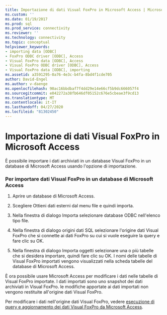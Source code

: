```yaml
---
title: Importazione di dati Visual FoxPro in Microsoft Access | Microsoft Docs
ms.custom: ''
ms.date: 01/19/2017
ms.prod: sql
ms.prod_service: connectivity
ms.reviewer: ''
ms.technology: connectivity
ms.topic: conceptual
helpviewer_keywords:
- importing data [ODBC]
- FoxPro ODBC driver [ODBC], Access
- Visual FoxPro data [ODBC], Access
- Visual FoxPro ODBC driver [ODBC], Access
- Visual FoxPro data [ODBC], importing
ms.assetid: a3591295-0a76-4e3c-b4fa-8bd4f1cde705
author: David-Engel
ms.author: v-daenge
ms.openlocfilehash: 90ac16bbdbaf7f4dd29e14e66cf5b9dc666057f4
ms.sourcegitcommit: e042272a38fb646df05152c676e5cbeae3f9cd13
ms.translationtype: MT
ms.contentlocale: it-IT
ms.lasthandoff: 04/27/2020
ms.locfileid: "81302450"
---
```

# <a name="importing-visual-foxpro-data-into-microsoft-access"></a>Importazione di dati Visual FoxPro in Microsoft Access
È possibile importare i dati archiviati in un database Visual FoxPro in un database di Microsoft Access usando l'opzione di importazione.  
  
### <a name="to-import-visual-foxpro-data-into-a-microsoft-access-database"></a>Per importare dati Visual FoxPro in un database di Microsoft Access  
  
1.  Aprire un database di Microsoft Access.  
  
2.  Scegliere Ottieni dati esterni dal menu file e quindi importa.  
  
3.  Nella finestra di dialogo Importa selezionare database ODBC nell'elenco tipo file.  
  
4.  Nella finestra di dialogo origini dati SQL selezionare l'origine dati Visual FoxPro che si connette ai dati FoxPro su cui si vuole eseguire la query e fare clic su OK.  
  
5.  Nella finestra di dialogo Importa oggetti selezionare una o più tabelle che si desidera importare, quindi fare clic su OK. I nomi delle tabelle di Visual FoxPro importati vengono visualizzati nella scheda tabelle del database di Microsoft Access.  
  
 È ora possibile usare Microsoft Access per modificare i dati nelle tabelle di Visual FoxPro importate. I dati importati sono uno snapshot dei dati archiviati in Visual FoxPro. le modifiche apportate ai dati importati non vengono restituite all'origine dati Visual FoxPro.  
  
 Per modificare i dati nell'origine dati Visual FoxPro, vedere [esecuzione di query e aggiornamento dei dati Visual FoxPro da Microsoft Access](../../odbc/microsoft/querying-and-updating-visual-foxpro-data-from-microsoft-access.md).
